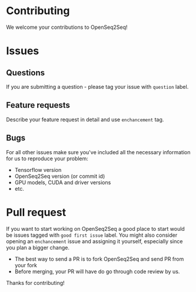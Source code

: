 # Contributing

We welcome your contributions to OpenSeq2Seq!

# Issues

## Questions
If you are submitting a question - please tag your issue with ``question`` label. 

## Feature requests
Describe your feature request in detail and use ``enchancement`` tag.

## Bugs
For all other issues make sure you've included all the necessary information for us 
to reproduce your problem:
 * Tensorflow version
 * OpenSeq2Seq version (or commit id)
 * GPU models, CUDA and driver versions
 * etc.
 
# Pull request
If you want to start working on OpenSeq2Seq a good place to start would be issues tagged with ``good first issue`` label.
You might also consider opening an ``enchancement`` issue and assigning it yourself, especially since you plan a bigger change.

* The best way to send a PR is to fork OpenSeq2Seq and send PR from your fork
* Before merging, your PR will have do go through code review by us.

Thanks for contributing!

 